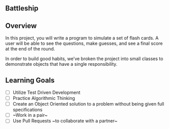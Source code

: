 ## Battleship

## Overview

In this project, you will write a program to simulate a set of flash cards. A user will be able to see the questions, make guesses, and see a final score at the end of the round.

In order to build good habits, we’ve broken the project into small classes to demonstrate objects that have a single responsibility.

## Learning Goals

- [ ] Utilize Test Driven Development
- [ ] Practice Algorithmic Thinking
- [ ] Create an Object Oriented solution to a problem without being given full specifications
- [ ] ~Work in a pair~
- [ ] Use Pull Requests ~to collaborate with a partner~
